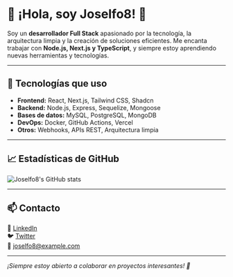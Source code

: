 # 👋 ¡Hola, soy Joselfo8! 🚀  

Soy un **desarrollador Full Stack** apasionado por la tecnología, la arquitectura limpia y la creación de soluciones eficientes. Me encanta trabajar con **Node.js, Next.js y TypeScript**, y siempre estoy aprendiendo nuevas herramientas y tecnologías.  

---

## 🔧 Tecnologías que uso  

- **Frontend:** React, Next.js, Tailwind CSS, Shadcn  
- **Backend:** Node.js, Express, Sequelize, Mongoose  
- **Bases de datos:** MySQL, PostgreSQL, MongoDB  
- **DevOps:** Docker, GitHub Actions, Vercel  
- **Otros:** Webhooks, APIs REST, Arquitectura limpia  

---

## 📈 Estadísticas de GitHub  

![Joselfo8's GitHub stats](https://github-readme-stats.vercel.app/api?username=Joselfo8&show_icons=true&theme=radical)  

---

## 📫 Contacto  

💼 [LinkedIn](https://www.linkedin.com/in/tu-perfil/)  
🐦 [Twitter](https://twitter.com/tuusuario)  
📩 joselfo8@example.com  

---

_¡Siempre estoy abierto a colaborar en proyectos interesantes! 🚀_
